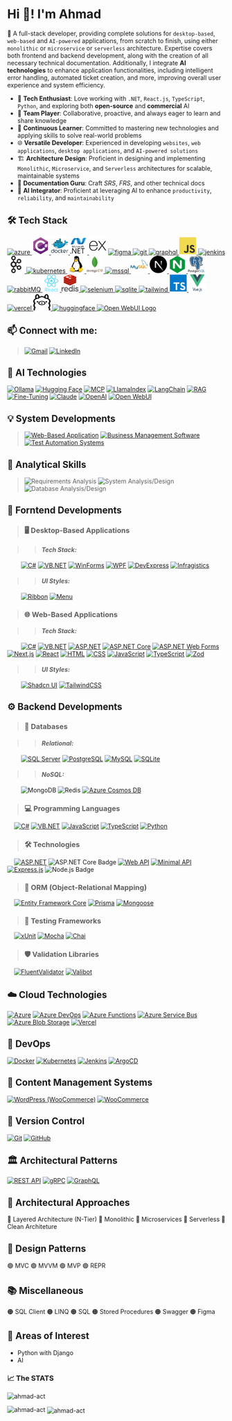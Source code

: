 # Hi 👋! I'm Ahmad

🚀 A full-stack developer, providing complete solutions for `desktop-based`, `web-based` and `AI-powered` applications, from scratch to finish, using either `monolithic` or `microservice` or `serverless` architecture. Expertise covers both frontend and backend development, along with the creation of all necessary technical documentation. Additionally, I integrate **AI technologies** to enhance application functionalities, including intelligent error handling, automated ticket creation, and more, improving overall user experience and system efficiency.

- 🔭 **Tech Enthusiast**: Love working with `.NET`, `React.js`, `TypeScript`, `Python`, and exploring both **open-source** and **commercial** AI
- 🤝 **Team Player**: Collaborative, proactive, and always eager to learn and share knowledge  
- 🧐 **Continuous Learner**: Committed to mastering new technologies and applying skills to solve real-world problems  
- 🌐 **Versatile Developer**: Experienced in developing `websites`, `web applications`, `desktop applications`, and `AI-powered solutions`
- 🏗️ **Architecture Design**: Proficient in designing and implementing `Monolithic`, `Microservice`, and `Serverless` architectures for scalable, maintainable systems  
- 📑 **Documentation Guru**: Craft *SRS*, *FRS*, and other technical docs
- 🤖 **AI Integrator**: Proficient at leveraging AI to enhance `productivity`, `reliability`, and `maintainability`


## 🛠️ Tech Stack

<p align="left"> <a href="https://azure.microsoft.com/en-in/" target="_blank" rel="noreferrer"> <img src="https://www.vectorlogo.zone/logos/microsoft_azure/microsoft_azure-icon.svg" alt="azure" width="40" height="40"/> </a> <a href="https://www.w3schools.com/cs/" target="_blank" rel="noreferrer"> <img src="https://raw.githubusercontent.com/devicons/devicon/master/icons/csharp/csharp-original.svg" alt="csharp" width="40" height="40"/> </a> <a href="https://www.docker.com/" target="_blank" rel="noreferrer"> <img src="https://raw.githubusercontent.com/devicons/devicon/master/icons/docker/docker-original-wordmark.svg" alt="docker" width="40" height="40"/> </a> <a href="https://dotnet.microsoft.com/" target="_blank" rel="noreferrer"> <img src="https://raw.githubusercontent.com/devicons/devicon/master/icons/dot-net/dot-net-original-wordmark.svg" alt="dotnet" width="40" height="40"/> </a> <a href="https://expressjs.com/" target="_blank" rel="noreferrer"> <img src="https://raw.githubusercontent.com/devicons/devicon/master/icons/express/express-original.svg" alt="express" width="40" height="40"/></a> <a href="https://www.figma.com/" target="_blank" rel="noreferrer"> <img src="https://www.vectorlogo.zone/logos/figma/figma-icon.svg" alt="figma" width="40" height="40"/> </a> <a href="https://git-scm.com/" target="_blank" rel="noreferrer"> <img src="https://www.vectorlogo.zone/logos/git-scm/git-scm-icon.svg" alt="git" width="40" height="40"/> </a> <a href="https://graphql.org" target="_blank" rel="noreferrer"> <img src="https://www.vectorlogo.zone/logos/graphql/graphql-icon.svg" alt="graphql" width="40" height="40"/> </a> <a href="https://developer.mozilla.org/en-US/docs/Web/JavaScript" target="_blank" rel="noreferrer"> <img src="https://raw.githubusercontent.com/devicons/devicon/master/icons/javascript/javascript-original.svg" alt="javascript" width="40" height="40"/> </a> <a href="https://www.jenkins.io" target="_blank" rel="noreferrer"> <img src="https://www.vectorlogo.zone/logos/jenkins/jenkins-icon.svg" alt="jenkins" width="40" height="40"/> </a> <a href="https://kafka.apache.org/" target="_blank" rel="noreferrer"> <img src="https://raw.githubusercontent.com/devicons/devicon/master/icons/apachekafka/apachekafka-original.svg" alt="kafka" width="40" height="40"/> </a> <a href="https://kubernetes.io" target="_blank" rel="noreferrer"> <img src="https://www.vectorlogo.zone/logos/kubernetes/kubernetes-icon.svg" alt="kubernetes" width="40" height="40"/> </a> <a href="https://www.linux.org/" target="_blank" rel="noreferrer"> <img src="https://raw.githubusercontent.com/devicons/devicon/master/icons/linux/linux-original.svg" alt="linux" width="40" height="40"/> </a> <a href="https://www.mongodb.com/" target="_blank" rel="noreferrer"> <img src="https://raw.githubusercontent.com/devicons/devicon/master/icons/mongodb/mongodb-original-wordmark.svg" alt="mongodb" width="40" height="40"/> </a> <a href="https://www.microsoft.com/en-us/sql-server" target="_blank" rel="noreferrer"> <img src="https://www.svgrepo.com/show/303229/microsoft-sql-server-logo.svg" alt="mssql" width="40" height="40"/> </a> <a href="https://www.mysql.com/" target="_blank" rel="noreferrer"> <img src="https://raw.githubusercontent.com/devicons/devicon/master/icons/mysql/mysql-original-wordmark.svg" alt="mysql" width="40" height="40"/> </a> <a href="https://nextjs.org/" target="_blank" rel="noreferrer"> <img src="https://raw.githubusercontent.com/devicons/devicon/master/icons/nextjs/nextjs-original.svg" alt="nextjs" width="40" height="40"/> </a> <a href="https://www.nginx.com" target="_blank" rel="noreferrer"> <img src="https://raw.githubusercontent.com/devicons/devicon/master/icons/nginx/nginx-original.svg" alt="nginx" width="40" height="40"/> </a> <a href="https://www.postgresql.org" target="_blank" rel="noreferrer"> <img src="https://raw.githubusercontent.com/devicons/devicon/master/icons/postgresql/postgresql-original-wordmark.svg" alt="postgresql" width="40" height="40"/> </a> <a href="https://www.rabbitmq.com" target="_blank" rel="noreferrer"> <img src="https://www.vectorlogo.zone/logos/rabbitmq/rabbitmq-icon.svg" alt="rabbitMQ" width="40" height="40"/> </a> <a href="https://reactjs.org/" target="_blank" rel="noreferrer"> <img src="https://raw.githubusercontent.com/devicons/devicon/master/icons/react/react-original-wordmark.svg" alt="react" width="40" height="40"/> </a> <a href="https://redis.io" target="_blank" rel="noreferrer"> <img src="https://raw.githubusercontent.com/devicons/devicon/master/icons/redis/redis-original-wordmark.svg" alt="redis" width="40" height="40"/> </a> <a href="https://www.selenium.dev" target="_blank" rel="noreferrer"> <img src="https://raw.githubusercontent.com/detain/svg-logos/780f25886640cef088af994181646db2f6b1a3f8/svg/selenium-logo.svg" alt="selenium" width="40" height="40"/> </a> <a href="https://www.sqlite.org/" target="_blank" rel="noreferrer"> <img src="https://www.vectorlogo.zone/logos/sqlite/sqlite-icon.svg" alt="sqlite" width="40" height="40"/> </a> <a href="https://tailwindcss.com/" target="_blank" rel="noreferrer"> <img src="https://www.vectorlogo.zone/logos/tailwindcss/tailwindcss-icon.svg" alt="tailwind" width="40" height="40"/> </a> <a href="https://www.typescriptlang.org/" target="_blank" rel="noreferrer"> <img src="https://raw.githubusercontent.com/devicons/devicon/master/icons/typescript/typescript-original.svg" alt="typescript" width="40" height="40"/> </a> <a href="https://vuejs.org/" target="_blank" rel="noreferrer"> <img src="https://raw.githubusercontent.com/devicons/devicon/master/icons/vuejs/vuejs-original-wordmark.svg" alt="vuejs" width="40" height="40"/> </a> <a href="https://vercel.com/" target="_blank" rel="noreferrer"> <img src="https://www.vectorlogo.zone/logos/vercel/vercel-icon.svg" alt="vercel" width="40" height="40"/> </a> <a href="https://ollama.com/" target="_blank" rel="noreferrer">
  <img src="https://raw.githubusercontent.com/ollama/ollama/a0a829bf7a29b532f4bebe00e7cb1304ff9f0190/app/src/ollama.svg" alt="ollama" width="40" height="40"/> </a> <a href="https://huggingface.co/" target="_blank" rel="noreferrer"><img src="https://huggingface.co/front/assets/huggingface_logo-noborder.svg" alt="huggingface" width="40" height="40"/> </a> <a href="https://github.com/open-webui/open-webui" target="_blank" rel="noreferrer"> <img src="https://raw.githubusercontent.com/open-webui/open-webui/4269df041fef62208d59babe0faae866d2bfbc3c/static/favicon/favicon.svg" alt="Open WebUI Logo" width="40" height="40"/> </a> </p>

## 📫 Connect with me:

> [![Gmail](https://img.shields.io/badge/Gmail-D14836?style=for-the-badge&logo=gmail&logoColor=white)](mailto:your-engzaman2020@gmail.com) [![LinkedIn](https://img.shields.io/badge/LinkedIn-0077B5?style=for-the-badge&logo=linkedin&logoColor=white)](https://linkedin.com/in/cv-ahmad)

## 🤖 AI Technologies

[![Ollama](https://img.shields.io/badge/Ollama-000000?style=for-the-badge&logo=ollama&logoColor=white)](https://ollama.com/) [![Hugging Face](https://img.shields.io/badge/Hugging%20Face-FFD21F?style=for-the-badge&logo=huggingface&logoColor=black)](https://huggingface.co/) [![MCP](https://img.shields.io/badge/MCP-Model%20Context%20Protocol-blue?style=for-the-badge)](https://github.com/modelcontextprotocol) [![LlamaIndex](https://img.shields.io/badge/LlamaIndex-1a202c?style=for-the-badge&logo=llama&logoColor=white)](https://www.llamaindex.ai/) [![LangChain](https://img.shields.io/badge/LangChain-000000?style=for-the-badge&logo=langchain&logoColor=white)](https://www.langchain.com/) [![RAG](https://img.shields.io/badge/RAG-Retrieval%20Augmented%20Generation-4B0082?style=for-the-badge)](https://en.wikipedia.org/wiki/Retrieval-augmented_generation) [![Fine-Tuning](https://img.shields.io/badge/Fine--Tuning-Model-orange?style=for-the-badge)](https://huggingface.co/docs/transformers/training) [![Claude](https://img.shields.io/badge/Claude-Anthropic-0A0A0A?style=for-the-badge&logo=anthropic&logoColor=white)](https://www.anthropic.com/) [![OpenAI](https://img.shields.io/badge/OpenAI-412991?style=for-the-badge&logo=openai&logoColor=white)](https://www.openai.com/) [![Open WebUI](https://img.shields.io/badge/Open%20WebUI-3C3C3C?style=for-the-badge)](https://github.com/open-webui/open-webui)

## 💡 System Developments

> [![Web-Based Application](https://img.shields.io/badge/Web_Based_Application-239120?style=for-the-badge&logo=web&logoColor=white)](https://example.com) [![Business Management Software](https://img.shields.io/badge/Business_Management_Software-007ACC?style=for-the-badge&logo=microsoft&logoColor=white)](https://example.com) [![Test Automation Systems](https://img.shields.io/badge/Test_Automation_Systems-FFA500?style=for-the-badge&logo=selenium&logoColor=black)](https://example.com)

## 🧠 Analytical Skills

> ![Requirements Analysis](https://img.shields.io/badge/Requirements_Analysis-007ACC?style=for-the-badge&logo=figma&logoColor=white) ![System Analysis/Design](https://img.shields.io/badge/System_Analysis_And_Design-FFA500?style=for-the-badge&logo=system-design&logoColor=black) ![Database Analysis/Design](https://img.shields.io/badge/Database_Analysis_And_Design-239120?style=for-the-badge&logo=mysql&logoColor=white)

## 🎨 Forntend Developments

> ### 🖥️ Desktop-Based Applications

>> #### *Tech Stack:*

&nbsp;&nbsp;&nbsp;&nbsp;&nbsp;&nbsp;&nbsp;&nbsp;[![C#](https://img.shields.io/badge/C%23-239120?style=for-the-badge&logo=c-sharp&logoColor=white)](https://example.com)
[![VB.NET](https://img.shields.io/badge/VB.NET-5C2D91?style=for-the-badge&logo=visualstudio&logoColor=white)](https://example.com)
[![WinForms](https://img.shields.io/badge/WinForms-007ACC?style=for-the-badge&logo=windows&logoColor=white)](https://example.com)
[![WPF](https://img.shields.io/badge/WPF-007ACC?style=for-the-badge&logo=windows&logoColor=white)](https://example.com)
[![DevExpress](https://img.shields.io/badge/DevExpress-FFA500?style=for-the-badge&logo=devexpress&logoColor=black)](https://example.com)
[![Infragistics](https://img.shields.io/badge/Infragistics-8B008B?style=for-the-badge&logo=infragistics&logoColor=white)](https://example.com)

>> #### *UI Styles:*

&nbsp;&nbsp;&nbsp;&nbsp;&nbsp;&nbsp;&nbsp;&nbsp;[![Ribbon](https://img.shields.io/badge/Ribbon-007ACC?style=for-the-badge&logo=windows&logoColor=white)](https://example.com)
[![Menu](https://img.shields.io/badge/Menu-239120?style=for-the-badge&logo=menu&logoColor=white)](https://example.com)

> ### 🌐 Web-Based Applications

>> #### *Tech Stack:*

&nbsp;&nbsp;&nbsp;&nbsp;&nbsp;&nbsp;&nbsp;&nbsp;[![C#](https://img.shields.io/badge/C%23-239120?style=for-the-badge&logo=c-sharp&logoColor=white)](https://example.com) [![VB.NET](https://img.shields.io/badge/VB.NET-5C2D91?style=for-the-badge&logo=visualstudio&logoColor=white)](https://example.com) [![ASP.NET](https://img.shields.io/badge/ASP.NET-512BD4?style=for-the-badge&logo=asp.net&logoColor=white)](https://example.com) [![ASP.NET Core](https://img.shields.io/badge/ASP.NET_Core-6991C7?style=for-the-badge&logo=dotnet&logoColor=white)](https://example.com) [![ASP.NET Web Forms](https://img.shields.io/badge/ASP.NET_Web_Forms-5C2D91?style=for-the-badge&logo=.net&logoColor=white)](https://dotnet.microsoft.com/en-us/apps/aspnet/web-forms) [![Next.js](https://img.shields.io/badge/Next.js-000000?style=for-the-badge&logo=next.js&logoColor=white)](https://example.com) [![React](https://img.shields.io/badge/React-61DAFB?style=for-the-badge&logo=react&logoColor=black)](https://example.com) [![HTML](https://img.shields.io/badge/HTML-E34F26?style=for-the-badge&logo=html5&logoColor=white)](https://example.com) [![CSS](https://img.shields.io/badge/CSS-1572B6?style=for-the-badge&logo=css3&logoColor=white)](https://example.com) [![JavaScript](https://img.shields.io/badge/JavaScript-F7DF1E?style=for-the-badge&logo=javascript&logoColor=black)](https://example.com) [![TypeScript](https://img.shields.io/badge/TypeScript-3178C6?style=for-the-badge&logo=typescript&logoColor=white)](https://example.com) [![Zod](https://img.shields.io/badge/Zod-9178C6?style=for-the-badge&logo=zod&logoColor=white)](https://zod.dev/)

>> #### *UI Styles:*

&nbsp;&nbsp;&nbsp;&nbsp;&nbsp;&nbsp;&nbsp;&nbsp;[![Shadcn UI](https://img.shields.io/badge/Shadcn_UI-000000?style=for-the-badge&logo=shadcn&logoColor=white)](https://ui.shadcn.com/)
[![TailwindCSS](https://img.shields.io/badge/TailwindCSS-38B2AC?style=for-the-badge&logo=tailwind-css&logoColor=white)](https://tailwindcss.com/)


## ⚙️ Backend Developments

> ### 💾 **Databases**

>> #### *Relational:*

&nbsp;&nbsp;&nbsp;&nbsp;&nbsp;&nbsp;&nbsp;&nbsp;[![SQL Server](https://img.shields.io/badge/SQL_Server-CC2927?style=for-the-badge&logo=microsoft-sql-server&logoColor=white)](https://www.microsoft.com/en-us/sql-server) [![PostgreSQL](https://img.shields.io/badge/PostgreSQL-336791?style=for-the-badge&logo=postgresql&logoColor=white)](https://www.postgresql.org/) [![MySQL](https://img.shields.io/badge/MySQL-4479A1?style=for-the-badge&logo=mysql&logoColor=white)](https://www.mysql.com/) [![SQLite](https://img.shields.io/badge/SQLite-003B57?style=for-the-badge&logo=sqlite&logoColor=white)](https://www.sqlite.org/)

>> #### *NoSQL:*

&nbsp;&nbsp;&nbsp;&nbsp;&nbsp;&nbsp;&nbsp;&nbsp;![MongoDB](https://img.shields.io/badge/MongoDB-47A248?style=for-the-badge&logo=mongodb&logoColor=white) ![Redis](https://img.shields.io/badge/Redis-DC382D?style=for-the-badge&logo=redis&logoColor=white) [![Azure Cosmos DB](https://img.shields.io/badge/Azure_Cosmos_DB-0089D6?style=for-the-badge&logo=microsoft-azure&logoColor=white)](https://learn.microsoft.com/en-us/azure/cosmos-db/)

> ### 💻 **Programming Languages**

&nbsp;&nbsp;&nbsp;&nbsp;[![C#](https://img.shields.io/badge/C%23-239120?style=for-the-badge&logo=c-sharp&logoColor=white)](https://learn.microsoft.com/en-us/dotnet/csharp/)
[![VB.NET](https://img.shields.io/badge/VB.NET-5C2D91?style=for-the-badge&logo=visualstudio&logoColor=white)](https://learn.microsoft.com/en-us/dotnet/visual-basic/) [![JavaScript](https://img.shields.io/badge/JavaScript-F7DF1E?style=for-the-badge&logo=javascript&logoColor=black)](https://developer.mozilla.org/en-US/docs/Web/JavaScript) [![TypeScript](https://img.shields.io/badge/TypeScript-3178C6?style=for-the-badge&logo=typescript&logoColor=white)](https://www.typescriptlang.org/) [![Python](https://img.shields.io/badge/Python-9576AB?style=for-the-badge&logo=python&logoColor=white)](https://www.python.org/)


> ### 🛠️ **Technologies**

&nbsp;&nbsp;&nbsp;&nbsp;[![ASP.NET](https://img.shields.io/badge/ASP.NET-512BD4?style=for-the-badge&logo=asp.net&logoColor=white)](https://dotnet.microsoft.com/apps/aspnet)
![ASP.NET Core Badge](https://img.shields.io/badge/ASP.NET_Core-5C2D91?style=for-the-badge&logo=.net&logoColor=white) [![Web API](https://img.shields.io/badge/Web_API-512BD4?style=for-the-badge&logo=dotnet&logoColor=white)](https://example.com)
[![Minimal API](https://img.shields.io/badge/Minimal_API-9991C9?style=for-the-badge&logo=dotnet&logoColor=white)](https://example.com) [![Express.js](https://img.shields.io/badge/Express.js-000000?style=for-the-badge&logo=express&logoColor=white)](https://expressjs.com)
![Node.js Badge](https://img.shields.io/badge/Node.js-339933?style=for-the-badge&logo=node.js&logoColor=white)

> ### 🔗 **ORM (Object-Relational Mapping)**

&nbsp;&nbsp;&nbsp;&nbsp;[![Entity Framework Core](https://img.shields.io/badge/Entity_Framework_Core-5C2D91?style=for-the-badge&logo=.net&logoColor=white)](https://learn.microsoft.com/en-us/ef/)
[![Prisma](https://img.shields.io/badge/Prisma-2D3748?style=for-the-badge&logo=prisma&logoColor=white)](https://www.prisma.io/)
[![Mongoose](https://img.shields.io/badge/Mongoose-880000?style=for-the-badge&logo=mongodb&logoColor=white)](https://mongoosejs.com/)

> ### 🧪 **Testing Frameworks**

&nbsp;&nbsp;&nbsp;&nbsp;[![xUnit](https://img.shields.io/badge/xUnit-512BD4?style=for-the-badge&logo=dotnet&logoColor=white)](https://xunit.net) [![Mocha](https://img.shields.io/badge/Mocha-8D5524?style=for-the-badge&logo=mocha&logoColor=white)](https://mochajs.org) [![Chai](https://img.shields.io/badge/Chai-A30701?style=for-the-badge&logo=chai&logoColor=white)](https://www.chaijs.com)


> ### 🛡️ **Validation Libraries**

&nbsp;&nbsp;&nbsp;&nbsp;[![FluentValidator](https://img.shields.io/badge/FluentValidator-512BD4?style=for-the-badge&logo=dotnet&logoColor=white)](https://fluentvalidation.net) [![Valibot](https://img.shields.io/badge/Valibot-FF6F61?style=for-the-badge&logo=javascript&logoColor=white)](https://valibot.dev)
 
## ☁️ Cloud Technologies

[![Azure](https://img.shields.io/badge/Azure-0089D6?style=for-the-badge&logo=microsoft-azure&logoColor=white)](https://azure.microsoft.com) [![Azure DevOps](https://img.shields.io/badge/Azure_DevOps-0078D7?style=for-the-badge&logo=azure-devops&logoColor=white)](https://azure.microsoft.com/en-us/services/devops) [![Azure Functions](https://img.shields.io/badge/Azure_Functions-1062AD?style=for-the-badge&logo=azure-functions&logoColor=white)](https://azure.microsoft.com/en-us/products/functions/) [![Azure Service Bus](https://img.shields.io/badge/Azure_Service_Bus-9089D6?style=for-the-badge&logo=microsoft-azure&logoColor=white)](https://learn.microsoft.com/en-us/azure/service-bus-messaging/) [![Azure Blob Storage](https://img.shields.io/badge/Azure_Blob_Storage-6078D4?style=for-the-badge&logo=microsoft-azure&logoColor=white)](https://learn.microsoft.com/en-us/azure/storage/blobs/) [![Vercel](https://img.shields.io/badge/Vercel-000000?style=for-the-badge&logo=vercel&logoColor=white)](https://vercel.com)

## 🚀 DevOps

[![Docker](https://img.shields.io/badge/Docker-2496ED?style=for-the-badge&logo=docker&logoColor=white)](https://www.docker.com) [![Kubernetes](https://img.shields.io/badge/Kubernetes-326CE5?style=for-the-badge&logo=kubernetes&logoColor=white)](https://kubernetes.io) [![Jenkins](https://img.shields.io/badge/Jenkins-D24939?style=for-the-badge&logo=jenkins&logoColor=white)](https://www.jenkins.io) [![ArgoCD](https://img.shields.io/badge/ArgoCD-EF7B4D?style=for-the-badge&logo=argocd&logoColor=white)](https://argoproj.github.io)

## 📘 Content Management Systems

 [![WordPress (WooCommerce)](https://img.shields.io/badge/WordPress-21759B?style=for-the-badge&logo=wordpress&logoColor=white)](https://wordpress.org) [![WooCommerce](https://img.shields.io/badge/WooCommerce-96588A?style=for-the-badge&logo=woo&logoColor=white)](https://woocommerce.com/)

## 📂 Version Control

 [![Git](https://img.shields.io/badge/Git-F05032?style=for-the-badge&logo=git&logoColor=white)](https://git-scm.com) [![GitHub](https://img.shields.io/badge/GitHub-181717?style=for-the-badge&logo=github&logoColor=white)](https://github.com/)

## 🏛️ Architectural Patterns

[![REST API](https://img.shields.io/badge/REST_API-007ACC?style=for-the-badge&logo=rest&logoColor=white)](https://example.com) [![gRPC](https://img.shields.io/badge/gRPC-4285F4?style=for-the-badge&logo=grpc&logoColor=white)](https://grpc.io) [![GraphQL](https://img.shields.io/badge/GraphQL-E10098?style=for-the-badge&logo=graphql&logoColor=white)](https://graphql.org)

## 📐 Architectural Approaches

🔵	Layered Architecture (N-Tier)
🔵	Monolithic
🔵	Microservices
🔵	Serverless
🔵	Clean Architeture

## 🧩 Design Patterns

🟢	MVC
🟢	MVVM
🟢	MVP
🟢	REPR

## 📚 Miscellaneous

🟠	SQL Client
🟠	LINQ
🟠	SQL
🟠	Stored Procedures
🟠	Swagger
🟠	Figma

## 🌟 Areas of Interest

- Python with Django
- AI

###

### 📈 The STATS

<p align="left"> <img src="https://komarev.com/ghpvc/?username=ahmad-act&label=Profile%20views&color=0e75b6&style=flat" alt="ahmad-act" /> </p>

<p><img align="left" src="https://github-readme-stats.vercel.app/api/top-langs?username=ahmad-act&show_icons=true&locale=en&layout=compact" alt="ahmad-act" /></p>

<p>&nbsp;<img align="center" src="https://github-readme-stats.vercel.app/api?username=ahmad-act&show_icons=true&locale=en" alt="ahmad-act" /></p>
